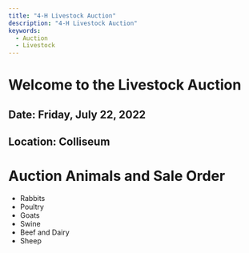 ```yaml
---
title: "4-H Livestock Auction"
description: "4-H Livestock Auction"
keywords: 
  - Auction
  - Livestock
---
```


# Welcome to the Livestock Auction

## Date: Friday, July 22, 2022
## Location: Colliseum

# Auction Animals and Sale Order

* Rabbits
* Poultry
* Goats
* Swine
* Beef and Dairy
* Sheep